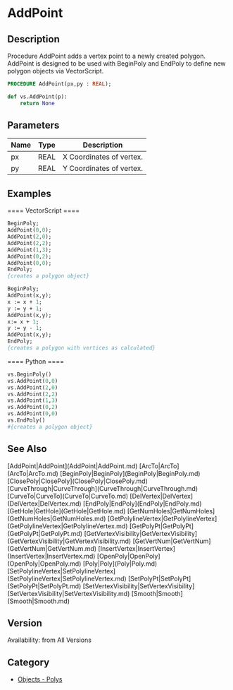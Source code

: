 # AddPoint

## Description
Procedure AddPoint adds a vertex point to a newly created polygon. AddPoint is designed to be used with BeginPoly and EndPoly to define new polygon objects via VectorScript.

```pascal
PROCEDURE AddPoint(px,py : REAL);
```

```python
def vs.AddPoint(p):
    return None
```

## Parameters
|Name|Type|Description|
|---|---|---|
|px|REAL|X Coordinates of vertex.|
|py|REAL|Y Coordinates of vertex.|

## Examples
==== VectorScript ====
```pascal
BeginPoly;
AddPoint(0,0);
AddPoint(2,0);
AddPoint(2,2);
AddPoint(1,3);
AddPoint(0,2);
AddPoint(0,0);
EndPoly;
{creates a polygon object}

BeginPoly;
AddPoint(x,y);
x := x + 1;
y := y + 1;
AddPoint(x,y);
x:= x + 1;
y := y - 1;
AddPoint(x,y);
EndPoly;
{creates a polygon with vertices as calculated}
```
==== Python ====
```python
vs.BeginPoly()
vs.AddPoint(0,0)
vs.AddPoint(2,0)
vs.AddPoint(2,2)
vs.AddPoint(1,3)
vs.AddPoint(0,2)
vs.AddPoint(0,0)
vs.EndPoly()
#{creates a polygon object}
```

## See Also
<listTable indent="1" cols="4">
[AddPoint|AddPoint](AddPoint|AddPoint.md)
[ArcTo|ArcTo](ArcTo|ArcTo.md)
[BeginPoly|BeginPoly](BeginPoly|BeginPoly.md)
[ClosePoly|ClosePoly](ClosePoly|ClosePoly.md)
[CurveThrough|CurveThrough](CurveThrough|CurveThrough.md)
[CurveTo|CurveTo](CurveTo|CurveTo.md)
[DelVertex|DelVertex](DelVertex|DelVertex.md)
[EndPoly|EndPoly](EndPoly|EndPoly.md)
[GetHole|GetHole](GetHole|GetHole.md)
[GetNumHoles|GetNumHoles](GetNumHoles|GetNumHoles.md)
[GetPolylineVertex|GetPolylineVertex](GetPolylineVertex|GetPolylineVertex.md)
[GetPolyPt|GetPolyPt](GetPolyPt|GetPolyPt.md)
[GetVertexVisibility|GetVertexVisibility](GetVertexVisibility|GetVertexVisibility.md)
[GetVertNum|GetVertNum](GetVertNum|GetVertNum.md)
[InsertVertex|InsertVertex](InsertVertex|InsertVertex.md)
[OpenPoly|OpenPoly](OpenPoly|OpenPoly.md)
[Poly|Poly](Poly|Poly.md)
[SetPolylineVertex|SetPolylineVertex](SetPolylineVertex|SetPolylineVertex.md)
[SetPolyPt|SetPolyPt](SetPolyPt|SetPolyPt.md)
[SetVertexVisibility|SetVertexVisibility](SetVertexVisibility|SetVertexVisibility.md)
[Smooth|Smooth](Smooth|Smooth.md)
</listTable>

## Version
Availability: from All Versions

## Category
* [Objects - Polys](../Categories/Objects%20-%20Polys.md)
